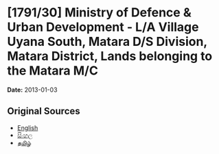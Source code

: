 # [1791/30] Ministry of Defence & Urban Development - L/A Village Uyana South, Matara  D/S Division, Matara District, Lands belonging to the Matara M/C

**Date:** 2013-01-03

## Original Sources

- [English](https://documents.gov.lk/view/extra-gazettes/2013/1/1791-30_E.pdf)
- [සිංහල](https://documents.gov.lk/view/extra-gazettes/2013/1/1791-30_S.pdf)
- [தமிழ்](https://documents.gov.lk/view/extra-gazettes/2013/1/1791-30_T.pdf)
